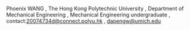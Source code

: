 Phoenix WANG
, The Hong Kong Polytechnic University
, Department of Mechanical Engineering
, Mechanical Engineering undergraduate
, contact:20074734d@connect.polyu.hk
, dapengw@umich.edu
